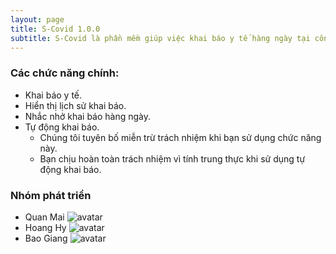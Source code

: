 ```yaml
---
layout: page
title: S-Covid 1.0.0
subtitle: S-Covid là phần mềm giúp việc khai báo y tế hàng ngày tại công ty Samsung SEHC trở nên thuận tiện hơn.
---
```


### Các chức năng chính:

- Khai báo y tế.
- Hiển thị lịch sử khai báo.
- Nhắc nhở khai báo hàng ngày.
- Tự động khai báo.
    - Chúng tôi tuyên bố miễn trừ trách nhiệm khi bạn sử dụng chức năng này. 
    - Bạn chịu hoàn toàn trách nhiệm vì tính trung thực khi sử dụng tự động khai báo.

### Nhóm phát triển

- Quan Mai
![avatar](https://images.theconversation.com/files/350865/original/file-20200803-24-50u91u.jpg?ixlib=rb-1.1.0&q=45&auto=format&w=800&h=800.0&fit=crop)
- Hoang Hy
![avatar](https://images.theconversation.com/files/350865/original/file-20200803-24-50u91u.jpg?ixlib=rb-1.1.0&q=45&auto=format&w=800&h=800.0&fit=crop)
- Bao Giang
![avatar](https://images.theconversation.com/files/350865/original/file-20200803-24-50u91u.jpg?ixlib=rb-1.1.0&q=45&auto=format&w=800&h=800.0&fit=crop)
